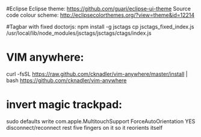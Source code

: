 #Eclipse
Eclipse theme: https://github.com/guari/eclipse-ui-theme
Source code colour scheme: http://eclipsecolorthemes.org/?view=theme&id=12214

#Tagbar with fixed doctorjs:
		npm install -g jsctags
		cp jsctags_fixed_index.js /usr/local/lib/node_modules/jsctags/jsctags/ctags/index.js

# VIM anywhere:
curl -fsSL https://raw.github.com/cknadler/vim-anywhere/master/install | bash
[ https://github.com/cknadler/vim-anywhere ]()

# invert magic trackpad:
sudo defaults write com.apple.MultitouchSupport ForceAutoOrientation YES
disconnect/reconnect
rest five fingers on it so it reorients itself
